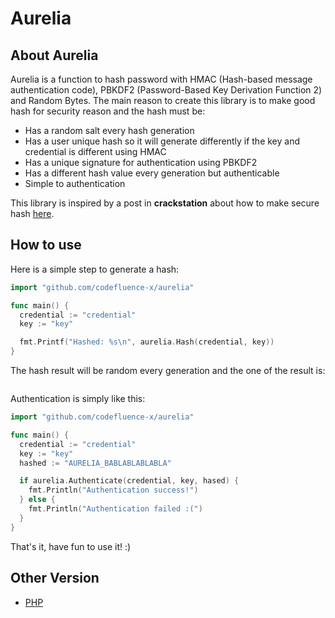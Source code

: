 # Aurelia

## About Aurelia

Aurelia is a function to hash password with HMAC (Hash-based message authentication code), PBKDF2 (Password-Based Key Derivation Function 2) and Random Bytes. The main reason to create this library is to make good hash for security reason and the hash must be:

- Has a random salt every hash generation
- Has a user unique hash so it will generate differently if the key and credential is different using HMAC
- Has a unique signature for authentication using PBKDF2
- Has a different hash value every generation but authenticable
- Simple to authentication

This library is inspired by a post in **crackstation** about how to make secure hash [here](https://crackstation.net/hashing-security.htm).

## How to use

Here is a simple step to generate a hash:

```go
import "github.com/codefluence-x/aurelia"

func main() {
  credential := "credential"
  key := "key"

  fmt.Printf("Hashed: %s\n", aurelia.Hash(credential, key))
}
```

The hash result will be random every generation and the one of the result is:

```text

```

Authentication is simply like this:

```go
import "github.com/codefluence-x/aurelia"

func main() {
  credential := "credential"
  key := "key"
  hashed := "AURELIA_BABLABLABLABLA"

  if aurelia.Authenticate(credential, key, hased) {
    fmt.Println("Authentication success!")
  } else {
    fmt.Println("Authentication failed :(")
  }
}
```

That's it, have fun to use it! :)

## Other Version

- [PHP](https://github.com/insomnius/Aurphm)
